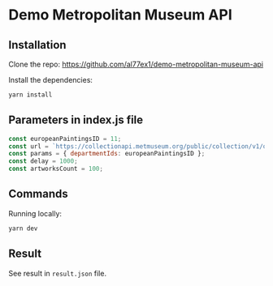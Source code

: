 # Demo Metropolitan Museum API

## Installation


Clone the repo: https://github.com/al77ex1/demo-metropolitan-museum-api

Install the dependencies:

```bash
yarn install
```

## Parameters in index.js file

```javascript
const europeanPaintingsID = 11;
const url = `https://collectionapi.metmuseum.org/public/collection/v1/objects`;
const params = { departmentIds: europeanPaintingsID };
const delay = 1000;
const artworksCount = 100;
```

## Commands

Running locally:

```bash
yarn dev
```

## Result 

See result in `result.json` file.
